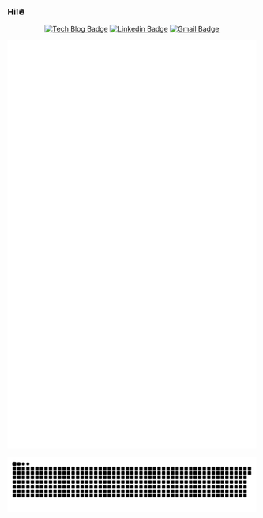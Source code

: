 ### Hi!🔥
<div align=center>

[![Tech Blog Badge](http://img.shields.io/badge/-Digital%20Garden-black?style=flat-square&link=https://jx2lee.netlify.app/)](https://jx2lee.netlify.app/) 
[![Linkedin Badge](https://img.shields.io/badge/-LinkedIn-blue?style=flat-square&logo=Linkedin&logoColor=white&link=https://www.linkedin.com/in/jx2lee/)](https://www.linkedin.com/in/jx2lee/)
[![Gmail Badge](https://img.shields.io/badge/-Gmail-d14836?style=flat-square&logo=Gmail&logoColor=white&link=mailto:jaejun.lee.1991@gmail.com)](mailto:jaejun.lee.1991@gmail.com)

</div>

<div align=center>
<img src="./github-metrics.svg" alt="" />
</div>

![snake gif](https://github.com/jx2lee/jx2lee/blob/output/github-contribution-grid-snake.svg)

